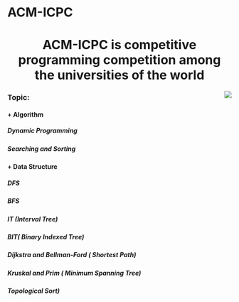 # ACM-ICPC
<h1 align = "center">ACM-ICPC is competitive programming competition among the universities of the world</h1>
<img align = "right" src = "https://icpc.global/static/media/icpc-medium5.5c857487a0e9f952d44c.png"/>    


<h3>Topic:</h3>


<p align = "left" >
     <h4>+ Algorithm</h4>
     <p align = "center">
          <h5>Dynamic Programming</h5>
          <h5>Searching and Sorting</h5>
     </p>
</p>

<p align = "left" >
     <h4>+ Data Structure</h4>
     <p align = "center">
          <h5>DFS</h5>
          <h5>BFS</h5>
          <h5>IT (Interval Tree)</h5>
          <h5>BIT( Binary Indexed Tree)</h5>
          <h5>Dijkstra and Bellman-Ford ( Shortest Path)</h5>
          <h5>Kruskal and Prim ( Minimum Spanning Tree)</h5>
          <h5>Topological Sort)</h5>
     </p>
</p>


